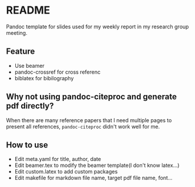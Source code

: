 # README

Pandoc template for slides used for my weekly report in my research group meeting.


## Feature

- Use beamer
- pandoc-crossref for cross referenc
- biblatex for bibilography

## Why not using pandoc-citeproc and generate pdf directly?

When there are many reference papers that I need multiple pages to present all
references, `pandoc-citeproc` didn't work well for me.

## How to use

- Edit meta.yaml for title, author, date
- Edit beamer.tex to modify the beamer template(I don't know latex...)
- Edit custom.latex to add custom packages
- Edit makefile for markdown file name, target pdf file name, font...

